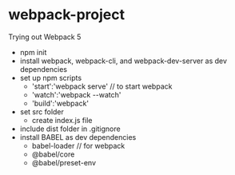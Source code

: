 # webpack-project
Trying out Webpack 5

* npm init
* install webpack, webpack-cli, and webpack-dev-server as dev dependencies
* set up npm scripts
  * 'start':'webpack serve' // to start webpack
  * 'watch':'webpack --watch'
  * 'build':'webpack'
* set src folder
  * create index.js file
* include dist folder in .gitignore
* install BABEL as dev dependencies
  * babel-loader // for webpack
  * @babel/core
  * @babel/preset-env